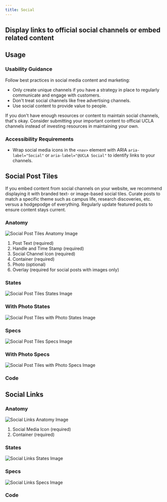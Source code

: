 ```yaml
---
title: Social
---
```

## Display links to official social channels or embed related content

## **Usage**

### **Usability Guidance**

Follow best practices in social media content and marketing:

* Only create unique channels if you have a strategy in place to regularly communicate and engage with customers.
* Don't treat social channels like free advertising channels.
* Use social content to provide value to people.

If you don't have enough resources or content to maintain social channels, that's okay. Consider submitting your important content to official UCLA channels instead of investing resources in maintaining your own.

### **Accessibility Requirements**

* Wrap social media icons in the `<nav>` element with ARIA `aria-label="Social"` or `aria-label="@UCLA Social"` to identify links to your channels.

## **Social Post Tiles**

If you embed content from social channels on your website, we recommend displaying it with branded text- or image-based social tiles. Curate posts to match a specific theme such as campus life, research discoveries, etc. versus a hodgepodge of everything. Regularly update featured posts to ensure content stays current.

### **Anatomy**

<img class="doc-images" alt="Social Post Tiles Anatomy Image" title="Social Post Tiles Anatomy Image" src="/build/docs/img/Social_Post_Tile/socialposttile-anatomy.jpg"/>

1. Post Text (required)
2. Handle and Time Stamp (required)
3. Social Channel Icon (required)
4. Container (required)
5. Photo (optional)
6. Overlay (required for social posts with images only)


### **States**

<img class="doc-images" alt="Social Post Tiles States Image" title="Social Post Tiles States Image" src="/build/docs/img/Social_Post_Tile/socialposttile-states.jpg"/>

### **With Photo States**

<img class="doc-images" alt="Social Post Tiles with Photo States Image" title="Social Post Tiles with Photo States Image" src="/build/docs/img/Social_Post_Tile/socialposttile-withphoto-states.jpg"/>

### **Specs**

<img class="doc-images" alt="Social Post Tiles Specs Image" title="Social Post Tiles Specs Image" src="/build/docs/img/Social_Post_Tile/socialposttile-specs.jpg"/>

### **With Photo Specs**

<img class="doc-images" alt="Social Post Tiles with Photo Specs Image" title="Social Post Tiles with Photo Specs Image" src="/build/docs/img/Social_Post_Tile/socialposttile-withphoto-states.jpg"/>

### **Code**

<!--Social Post Tiles code here, if applicable-->

## **Social Links**

### **Anatomy**

<img class="doc-images" alt="Social Links Anatomy Image" title="Social Links Anatomy Image" src="/build/docs/img/Social_Post_Tile/sociallinks-anatomy.jpg"/>

1. Social Media Icon (required)
2. Container (required)

### **States**

<img class="doc-images" alt="Social Links States Image" title="Social Links States Image" src="/build/docs/img/Social_Post_Tile/sociallinks-states.jpg"/>

### **Specs**

<img class="doc-images" alt="Social Links Specs Image" title="Social Links Specs Image" src="/build/docs/img/Social_Post_Tile/sociallinks-specs.jpg"/>

### **Code**

<!--Social Links code here, if applicable-->
